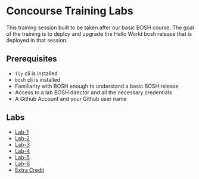 # Concourse Training Labs
This training session built to be taken after our basic BOSH course.  The goal of the training is to deploy and
upgrade the Hello World bosh release that is deployed in that session.


## Prerequisites
  * `fly` cli is installed
  * `bosh` cli is installed
  * Familiarity with BOSH enough to understand a basic BOSH release
  * Access to a lab BOSH director and all the necessary credentials
  * A Github Account and your Github user name

## Labs
* [Lab-1](labs/lab-1.md)
* [Lab-2](labs/lab-2.md)
* [Lab-3](labs/lab-3.md)
* [Lab-4](labs/lab-4.md)
* [Lab-5](labs/lab-5.md)
* [Lab-6](labs/lab-6.md)
* [Extra Credit](labs/extra-credit.md)